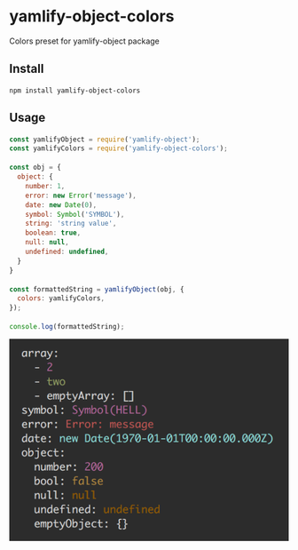 # yamlify-object-colors

Colors preset for yamlify-object package

## Install

```
npm install yamlify-object-colors
```

## Usage

``` js
const yamlifyObject = require('yamlify-object');
const yamlifyColors = require('yamlify-object-colors');

const obj = {
  object: {
    number: 1,
    error: new Error('message'),
    date: new Date(0),
    symbol: Symbol('SYMBOL'),
    string: 'string value',
    boolean: true,
    null: null,
    undefined: undefined,
  }
}

const formattedString = yamlifyObject(obj, {
  colors: yamlifyColors,
});

console.log(formattedString);
```
![Object example](/terminal.png?raw=true "Object formatting example")
